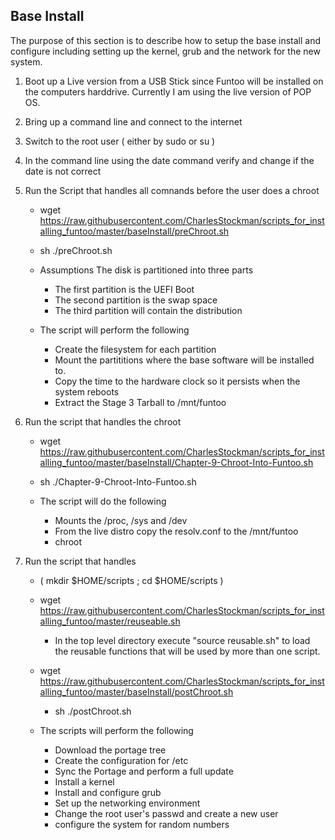 ## Base Install

The purpose of this section is to describe how to setup the base install and configure including setting up the kernel, grub and the network for the new system.

1. Boot up a Live version from a USB Stick since Funtoo will be installed on the computers harddrive.  Currently I am using the live version of POP OS.

2. Bring up a command line and connect to the internet

3. Switch to the root user ( either by sudo or su )

4. In the command line using the date command verify and change if the date is not correct

5. Run the Script that handles all comnands before the user does a chroot
   * wget https://raw.githubusercontent.com/CharlesStockman/scripts_for_installing_funtoo/master/baseInstall/preChroot.sh
   * sh ./preChroot.sh

   * Assumptions The disk is partitioned into three parts
     * The first partition is the UEFI Boot
     * The second partition is the swap space 
     * The third partition will contain the distribution

   * The script will perform the following
     * Create the filesystem for each partition
     * Mount the partititions where the base software will be installed to.
     * Copy the time to the hardware clock so it persists when the system reboots
     * Extract the Stage 3 Tarball to /mnt/funtoo 
   
6. Run the script that handles the chroot
    * wget https://raw.githubusercontent.com/CharlesStockman/scripts_for_installing_funtoo/master/baseInstall/Chapter-9-Chroot-Into-Funtoo.sh
    * sh ./Chapter-9-Chroot-Into-Funtoo.sh

    * The script will do the following
      * Mounts the /proc, /sys and /dev
      * From the live distro copy the resolv.conf to the /mnt/funtoo
      * chroot
   
7. Run the script that handles 
    * ( mkdir $HOME/scripts ; cd $HOME/scripts )
    
    * wget https://raw.githubusercontent.com/CharlesStockman/scripts_for_installing_funtoo/master/reuseable.sh
      * In the top level directory execute "source reusable.sh" to load the reusable functions that will be used by more than one script. 
    
    * wget https://raw.githubusercontent.com/CharlesStockman/scripts_for_installing_funtoo/master/baseInstall/postChroot.sh
      * sh ./postChroot.sh
    
    * The scripts will perform the following
      * Download the portage tree
      * Create the configuration for /etc
      * Sync the Portage and perform a full update
      * Install a kernel
      * Install and configure grub
      * Set up the networking environment
      * Change the root user's passwd and create a new user
      * configure the system for random numbers
